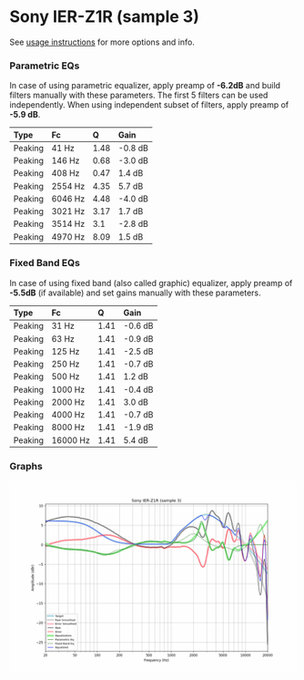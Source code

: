 # Sony IER-Z1R (sample 3)
See [usage instructions](https://github.com/jaakkopasanen/AutoEq#usage) for more options and info.

### Parametric EQs
In case of using parametric equalizer, apply preamp of **-6.2dB** and build filters manually
with these parameters. The first 5 filters can be used independently.
When using independent subset of filters, apply preamp of **-5.9 dB**.

| Type    | Fc      |    Q | Gain    |
|:--------|:--------|:-----|:--------|
| Peaking | 41 Hz   | 1.48 | -0.8 dB |
| Peaking | 146 Hz  | 0.68 | -3.0 dB |
| Peaking | 408 Hz  | 0.47 | 1.4 dB  |
| Peaking | 2554 Hz | 4.35 | 5.7 dB  |
| Peaking | 6046 Hz | 4.48 | -4.0 dB |
| Peaking | 3021 Hz | 3.17 | 1.7 dB  |
| Peaking | 3514 Hz | 3.1  | -2.8 dB |
| Peaking | 4970 Hz | 8.09 | 1.5 dB  |

### Fixed Band EQs
In case of using fixed band (also called graphic) equalizer, apply preamp of **-5.5dB**
(if available) and set gains manually with these parameters.

| Type    | Fc       |    Q | Gain    |
|:--------|:---------|:-----|:--------|
| Peaking | 31 Hz    | 1.41 | -0.6 dB |
| Peaking | 63 Hz    | 1.41 | -0.9 dB |
| Peaking | 125 Hz   | 1.41 | -2.5 dB |
| Peaking | 250 Hz   | 1.41 | -0.7 dB |
| Peaking | 500 Hz   | 1.41 | 1.2 dB  |
| Peaking | 1000 Hz  | 1.41 | -0.4 dB |
| Peaking | 2000 Hz  | 1.41 | 3.0 dB  |
| Peaking | 4000 Hz  | 1.41 | -0.7 dB |
| Peaking | 8000 Hz  | 1.41 | -1.9 dB |
| Peaking | 16000 Hz | 1.41 | 5.4 dB  |

### Graphs
![](./Sony%20IER-Z1R%20(sample%203).png)
